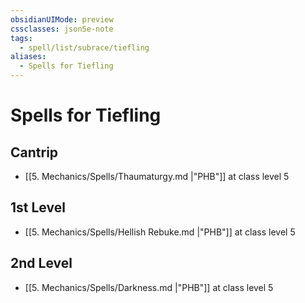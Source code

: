 ```yaml
---
obsidianUIMode: preview
cssclasses: json5e-note
tags:
  - spell/list/subrace/tiefling
aliases:
  - Spells for Tiefling
---
```

# Spells for Tiefling

## Cantrip

- [[5. Mechanics/Spells/Thaumaturgy.md \|"PHB"]] at class level 5

## 1st Level

- [[5. Mechanics/Spells/Hellish Rebuke.md \|"PHB"]] at class level 5

## 2nd Level

- [[5. Mechanics/Spells/Darkness.md \|"PHB"]] at class level 5
